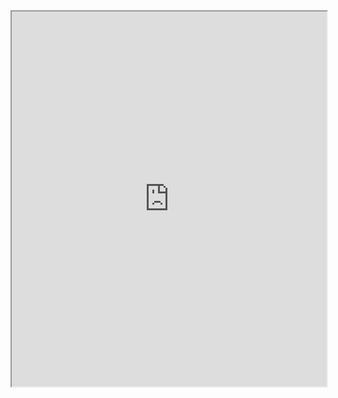 <iframe src="https://krishnajirao.notion.site/Cloud-Development-Fundamentals-1769cf76acda464db3beab541ed9b175?pvs=4" width="100%" height="600px"></iframe>

